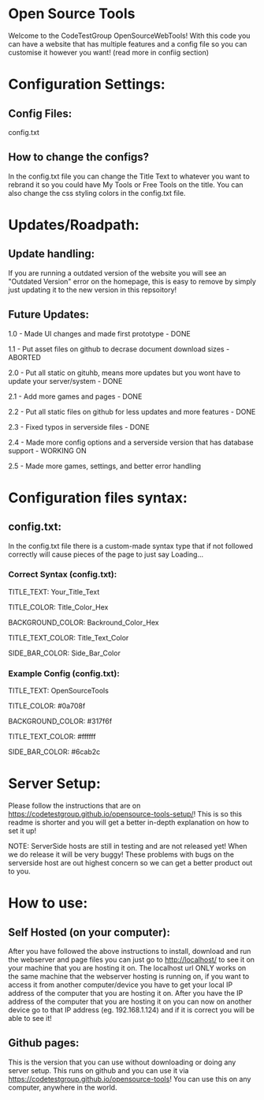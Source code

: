 <h1>Open Source Tools</h1>

<p>Welcome to the CodeTestGroup OpenSourceWebTools! With this code you can have a website that has multiple features and a config file so you can customise it however you want! (read more in confiig section)</p>

<h1>Configuration Settings:</h1>
  <h2>Config Files:</h2>
  <p>config.txt</p>
  <h2>How to change the configs?</h2>
    <p>In the config.txt file you can change the Title Text to whatever you want to rebrand it so you could have My Tools or Free Tools on the title. You can also change the css styling colors in the config.txt file.</p>
    
<h1>Updates/Roadpath:</h1>
  <h2>Update handling:</h2>
    <p>If you are running a outdated version of the website you will see an "Outdated Version" error on the homepage, this is easy to remove by simply just updating it to the new version in this repsoitory!</p>
  <h2>Future Updates:</h2>
    <p>1.0 - Made UI changes and made first prototype - DONE</p>
    <p>1.1 - Put asset files on github to decrase document download sizes - ABORTED</p>
    <p>2.0 - Put all static on gituhb, means more updates but you wont have to update your server/system - DONE</p>
    <p>2.1 - Add more games and pages - DONE</p>
    <p>2.2 - Put all static files on github for less updates and more features - DONE</p>
    <p>2.3 - Fixed typos in serverside files - DONE</p>
    <p>2.4 - Made more config options and a serverside version that has database support - WORKING ON</p>
    <p>2.5 - Made more games, settings, and better error handling</p>

<h1>Configuration files syntax:</h1>
  <h2>config.txt:</h2>
    <p>In the config.txt file there is a custom-made syntax type that if not followed correctly will cause pieces of the page to just say Loading...</p>
      <h3>Correct Syntax (config.txt):</h3>
        <p>TITLE_TEXT: Your_Title_Text</p>
        <p>TITLE_COLOR: Title_Color_Hex</p>
        <p>BACKGROUND_COLOR: Backround_Color_Hex</p>
        <p>TITLE_TEXT_COLOR: Title_Text_Color</p>
        <p>SIDE_BAR_COLOR: Side_Bar_Color</p>
      <h3>Example Config (config.txt):</h3>
        <p>TITLE_TEXT: OpenSourceTools</p>
        <p>TITLE_COLOR: #0a708f</p>
        <p>BACKGROUND_COLOR: #317f6f</p>
        <p>TITLE_TEXT_COLOR: #ffffff</p>
        <p>SIDE_BAR_COLOR: #6cab2c</p>

<h1>Server Setup:</h1>
  <p>Please follow the instructions that are on <a href="https://codetestgroup.github.io/opensource-tools-setup/">https://codetestgroup.github.io/opensource-tools-setup/</a>! This is so this readme is shorter and you will get a better in-depth explanation on how to set it up!</p>
  <p>NOTE: ServerSide hosts are still in testing and are not released yet! When we do release it will be very buggy! These problems with bugs on the serverside host are out highest concern so we can get a better product out to you.</p>
<h1>How to use:</h1>
  <h2>Self Hosted (on your computer):</h2>
    <p>After you have followed the above instructions to install, download and run the webserver and page files you can just go to <a href="http://localhost/">http://localhost/</a> to see it on your machine that you are hosting it on. The localhost url ONLY works on the same machine that the webserver hosting is running on, if you want to access it from another computer/device you have to get your local IP address of the computer that you are hosting it on. After you have the IP address of the computer that you are hosting it on you can now on another device go to that IP address (eg. 192.168.1.124) and if it is correct you will be able to see it!</p>
  <h2>Github pages:</h2>
    <p>This is the version that you can use without downloading or doing any server setup. This runs on github and you can use it via <a href="https://codetestgroup.github.io/opensource-tools">https://codetestgroup.github.io/opensource-tools</a>! You can use this on any computer, anywhere in the world.</p>
